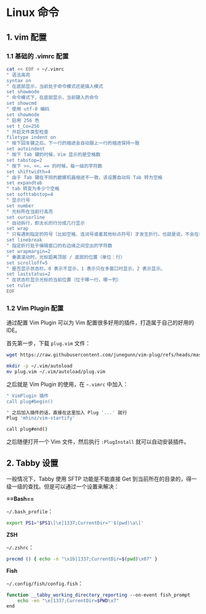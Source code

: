 # Linux 命令

## 1. vim 配置

### 1.1 基础的 .vimrc 配置

```bash
cat << EOF > ~/.vimrc
" 语法高亮
syntax on
" 在底部显示，当前处于命令模式还是插入模式
set showmode
" 命令模式下，在底部显示，当前键入的命令
set showcmd
" 使用 utf-8 编码
set showmode
" 启用 256 色
set t_Co=256
" 开启文件类型检查
filetype indent on
" 按下回车键之后，下一行的缩进会自动跟上一行的缩进保持一致
set autoindent
" 按下 Tab 键的时候，Vim 显示的是空格数
set tabstop=2
" 按下 >>、<<、== 的时候，每一级的字符数
set shiftwidth=4
" 由于 Tab 键在不同的碧娜机器缩进不一致，该设置自动将 Tab 转为空格
set expandtab
" tab 转变为多少个空格
set softtabstop=4
" 显示行号
set number
" 光标所在当前行高亮
set cursorline
" 自动拆行，即太长的行分成几行显示
set wrap
" 只有遇到指定的符号（比如空格、连词号或者其他标点符号）才发生折行。也就是说，不会在单词内部折行
set linebreak
" 指定折行处于编辑窗口的右边缘之间空出的字符数
set wrapmargin=2
" 垂直滚动时，光标距离顶部 / 底部的位置（单位：行）
set scrolloff=5
" 是否显示状态栏。0 表示不显示，1 表示只在多窗口时显示，2 表示显示。
set laststatus=2
" 在状态栏显示光标的当前位置（位于哪一行，哪一列）
set ruler
EOF
```

### 1.2 Vim Plugin 配置

通过配置 Vim Plugin 可以为 Vim 配置很多好用的插件，打造属于自己的好用的 IDE。

首先第一步，下载 `plug.vim` 文件：

```bash
wget https://raw.githubusercontent.com/junegunn/vim-plug/refs/heads/master/plug.vim

mkdir -p ~/.vim/autoload
mv plug.vim ~/.vim/autoload/plug.vim
```

之后就是 Vim Plugin 的使用，在 `~.vimrc` 中加入：

```bash
" VimPlugin 插件
call plug#begin()

" 之后加入插件的话，直接在这里加入 Plug '...' 就行
Plug 'mhinz/vim-startify'

call plug#end()
```

之后随便打开一个 Vim 文件，然后执行 `:PlugInstall` 就可以自动安装插件。

## 2. Tabby 设置

一般情况下，Tabby 使用 SFTP 功能是不能直接 Get 到当前所在的目录的，得一级一级的查找。但是可以通过一个设置来解决：

**==Bash==**

`~/.bash_profile`：

```bash
export PS1="$PS1\[\e]1337;CurrentDir="'$(pwd)\a\]'
```

**ZSH**

`~/.zshrc`：

```bash
precmd () { echo -n "\x1b]1337;CurrentDir=$(pwd)\x07" }
```

**Fish**

`~/.config/fish/config.fish`：

```bash
function __tabby_working_directory_reporting --on-event fish_prompt
    echo -en "\e]1337;CurrentDir=$PWD\x7"
end
```





